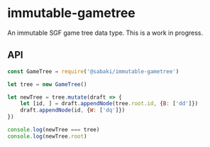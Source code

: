 # immutable-gametree

An immutable SGF game tree data type. This is a work in progress.

## API

~~~js
const GameTree = require('@sabaki/immutable-gametree')

let tree = new GameTree()

let newTree = tree.mutate(draft => {
    let [id, ] = draft.appendNode(tree.root.id, {B: ['dd']})
    draft.appendNode(id, {W: ['dq']})
})

console.log(newTree === tree)
console.log(newTree.root)
~~~
